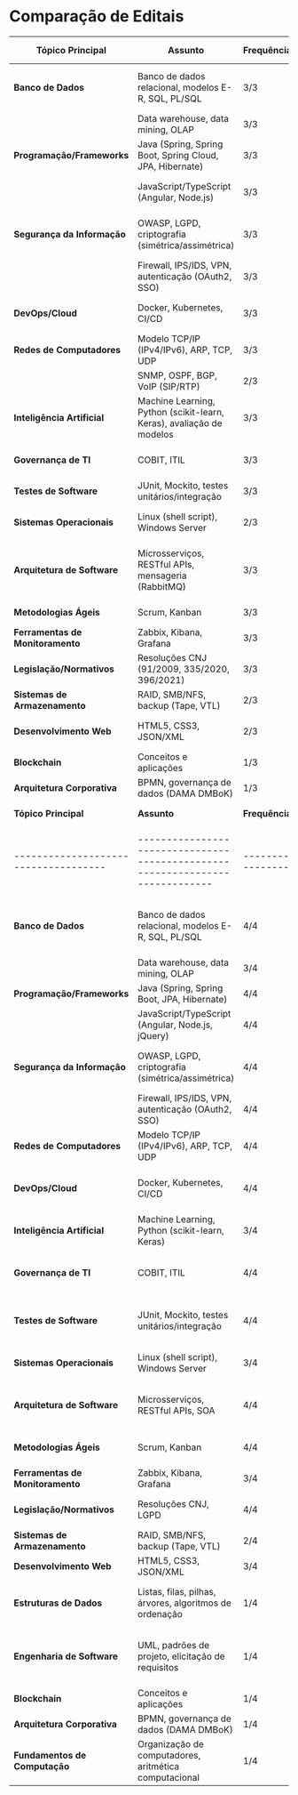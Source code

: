 # Comparação de Editais 
| **Tópico Principal**               | **Assunto**                                                                 | **Frequência** | **Editais Relacionados** | **Observações**                                                                 |
|------------------------------------|-----------------------------------------------------------------------------|----------------|--------------------------|--------------------------------------------------------------------------------|
| **Banco de Dados**                 | Banco de dados relacional, modelos E-R, SQL, PL/SQL                         | 3/3            | Edital 1, 2, 3           | Oracle, PostgreSQL, H2 Database mencionados.                                   |
|                                    | Data warehouse, data mining, OLAP                                           | 3/3            | Edital 1, 2, 3           |                                                                                |
| **Programação/Frameworks**         | Java (Spring, Spring Boot, Spring Cloud, JPA, Hibernate)                    | 3/3            | Edital 1, 2, 3           | Edital 3 menciona ecossistema Java.                                           |
|                                    | JavaScript/TypeScript (Angular, Node.js)                                    | 3/3            | Edital 1, 2, 3           | Bibliotecas: Bootstrap, jQuery, Angular Material.                              |
| **Segurança da Informação**        | OWASP, LGPD, criptografia (simétrica/assimétrica)                           | 3/3            | Edital 1, 2, 3           | Normas ABNT NBR 27001/27002 citadas em Edital 1 e 2.                          |
|                                    | Firewall, IPS/IDS, VPN, autenticação (OAuth2, SSO)                         | 3/3            | Edital 1, 2, 3           | Keycloak mencionado em Edital 1 e 2.                                          |
| **DevOps/Cloud**                   | Docker, Kubernetes, CI/CD                                                  | 3/3            | Edital 1, 2, 3           | Edital 3 inclui orquestração (Rancher).                                       |
| **Redes de Computadores**          | Modelo TCP/IP (IPv4/IPv6), ARP, TCP, UDP                                   | 3/3            | Edital 1, 2, 3           | Edital 2 menciona Pilha TCP/IP.                                             |
|                                    | SNMP, OSPF, BGP, VoIP (SIP/RTP)                                            | 2/3            | Edital 1, 2              | VoIP apenas no Edital 2.                                                      |
| **Inteligência Artificial**        | Machine Learning, Python (scikit-learn, Keras), avaliação de modelos       | 3/3            | Edital 1, 2, 3           | Edital 3 inclui Deep Learning e NLP.                                          |
| **Governança de TI**               | COBIT, ITIL                                                                | 3/3            | Edital 1, 2, 3           | Edital 1: COBIT 2019; Edital 3: COBIT 5 e ITIL V3.                            |
| **Testes de Software**             | JUnit, Mockito, testes unitários/integração                                | 3/3            | Edital 1, 2, 3           | Edital 3 menciona TDD e xUnit.                                                |
| **Sistemas Operacionais**          | Linux (shell script), Windows Server                                       | 2/3            | Edital 1, 2              | Edital 2 inclui Active Directory e Powershell.                                |
| **Arquitetura de Software**        | Microsserviços, RESTful APIs, mensageria (RabbitMQ)                       | 3/3            | Edital 1, 2, 3           | Edital 3 detalha padrões arquiteturais (hexagonal, serverless).               |
| **Metodologias Ágeis**            | Scrum, Kanban                                                              | 3/3            | Edital 1, 2, 3           | Edital 3 inclui XP e Lean.                                                    |
| **Ferramentas de Monitoramento**   | Zabbix, Kibana, Grafana                                                   | 3/3            | Edital 1, 2, 3           | Prometheus apenas no Edital 1.                                                |
| **Legislação/Normativos**         | Resoluções CNJ (91/2009, 335/2020, 396/2021)                              | 3/3            | Edital 1, 2, 3           | Edital 3 inclui LGPD e Marco Civil da Internet.                               |
| **Sistemas de Armazenamento**      | RAID, SMB/NFS, backup (Tape, VTL)                                         | 2/3            | Edital 1, 2              |                                                                                |
| **Desenvolvimento Web**            | HTML5, CSS3, JSON/XML                                                     | 2/3            | Edital 2, 3              | Edital 3 inclui responsividade e acessibilidade.                              |
| **Blockchain**                     | Conceitos e aplicações                                                     | 1/3            | Edital 3                 | Exclusivo do Edital 3.                                                        |
| **Arquitetura Corporativa**        | BPMN, governança de dados (DAMA DMBoK)                                    | 1/3            | Edital 3                 | Exclusivo do Edital 3.                                                        |
| **Tópico Principal**               | **Assunto**                                                                 | **Frequência** | **Editais Relacionados** | **Observações**                                                                 |
|------------------------------------|-----------------------------------------------------------------------------|----------------|--------------------------|--------------------------------------------------------------------------------|
| **Banco de Dados**                 | Banco de dados relacional, modelos E-R, SQL, PL/SQL                         | 4/4            | Edital 1, 2, 3, 4       | Oracle, PostgreSQL, H2, MySQL, SQL Server mencionados.                         |
|                                    | Data warehouse, data mining, OLAP                                           | 3/4            | Edital 1, 2, 3          |                                                                                |
| **Programação/Frameworks**         | Java (Spring, Spring Boot, JPA, Hibernate)                                  | 4/4            | Edital 1, 2, 3, 4       | Edital 4 inclui C# e Python.                                                  |
|                                    | JavaScript/TypeScript (Angular, Node.js, jQuery)                            | 4/4            | Edital 1, 2, 3, 4       | Edital 4 menciona HTML5/CSS3 explicitamente.                                  |
| **Segurança da Informação**        | OWASP, LGPD, criptografia (simétrica/assimétrica)                           | 4/4            | Edital 1, 2, 3, 4       | Edital 4 adiciona programação segura e gerência de riscos.                |
|                                    | Firewall, IPS/IDS, VPN, autenticação (OAuth2, SSO)                         | 4/4            | Edital 1, 2, 3, 4       |                                                                                |
| **Redes de Computadores**          | Modelo TCP/IP (IPv4/IPv6), ARP, TCP, UDP                                   | 4/4            | Edital 1, 2, 3, 4       | Edital 2 menciona Pilha TCP/IP.                                             |
| **DevOps/Cloud**                   | Docker, Kubernetes, CI/CD                                                  | 4/4            | Edital 1, 2, 3, 4       | Edital 4 inclui balanceamento de carga e tolerância a falhas.               |
| **Inteligência Artificial**        | Machine Learning, Python (scikit-learn, Keras)                             | 3/4            | Edital 1, 2, 3          |                                                                                |
| **Governança de TI**               | COBIT, ITIL                                                                | 4/4            | Edital 1, 2, 3, 4       | Edital 4 menciona gerência de riscos e continuidade de negócios.          |
| **Testes de Software**             | JUnit, Mockito, testes unitários/integração                                | 4/4            | Edital 1, 2, 3, 4       | Edital 4 adiciona técnicas de testes para aplicações web.                   |
| **Sistemas Operacionais**          | Linux (shell script), Windows Server                                       | 3/4            | Edital 1, 2, 4          | Edital 4 especifica Windows 10 e Linux.                                       |
| **Arquitetura de Software**        | Microsserviços, RESTful APIs, SOA                                          | 4/4            | Edital 1, 2, 3, 4       | Edital 4 detalha SOA e Web Services (SOAP, REST).                             |
| **Metodologias Ágeis**            | Scrum, Kanban                                                              | 4/4            | Edital 1, 2, 3, 4       | Edital 4 menciona métricas de software.                                     |
| **Ferramentas de Monitoramento**   | Zabbix, Kibana, Grafana                                                   | 3/4            | Edital 1, 2, 3          |                                                                                |
| **Legislação/Normativos**         | Resoluções CNJ, LGPD                                                       | 4/4            | Edital 1, 2, 3, 4       | Edital 4 reforça LGPD e segurança cibernética.                                |
| **Sistemas de Armazenamento**      | RAID, SMB/NFS, backup (Tape, VTL)                                         | 2/4            | Edital 1, 2              |                                                                                |
| **Desenvolvimento Web**            | HTML5, CSS3, JSON/XML                                                     | 3/4            | Edital 2, 3, 4           | Edital 4 inclui XSLT e UDDI.                                                  |
| **Estruturas de Dados**            | Listas, filas, pilhas, árvores, algoritmos de ordenação                   | 1/4            | Edital 4                 | *(EXCLUSIVO)* Edital 4 detalha complexidade algorítmica.                      |
| **Engenharia de Software**         | UML, padrões de projeto, elicitação de requisitos                         | 1/4            | Edital 4                 | *(EXCLUSIVO)* Edital 4 cobre Processo Unificado e prototipação.               |
| **Blockchain**                     | Conceitos e aplicações                                                     | 1/4            | Edital 3                 |                                                                                |
| **Arquitetura Corporativa**        | BPMN, governança de dados (DAMA DMBoK)                                    | 1/4            | Edital 3                 |                                                                                |
| **Fundamentos de Computação**      | Organização de computadores, aritmética computacional                     | 1/4            | Edital 4                 | *(EXCLUSIVO)* Hardware/software e representação de dados.                     |
